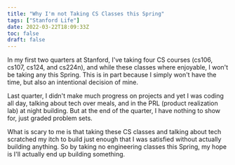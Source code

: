 ```yaml
---
title: "Why I'm not Taking CS Classes this Spring"
tags: ["Stanford Life"]
date: 2022-03-22T18:09:33Z
toc: false
draft: false
---
```


In my first two quarters at Stanford, I've taking four CS courses (cs106, cs107, cs124, and cs224n), and while these classes where enjoyable, I won't be taking any this Spring. This is in part because I simply won't have the time, but also an intentional decision of mine.  

Last quarter, I didn't make much progress on projects and yet I was coding all day, talking about tech over meals, and in the PRL (product realization lab) at night building. But at the end of the quarter, I have nothing to show for, just graded problem sets.  

What is scary to me is that taking these CS classes and talking about tech scratched my itch to build just enough that I was satisfied without actually building anything. So by taking no engineering classes this Spring, my hope is I'll actually end up building something.


